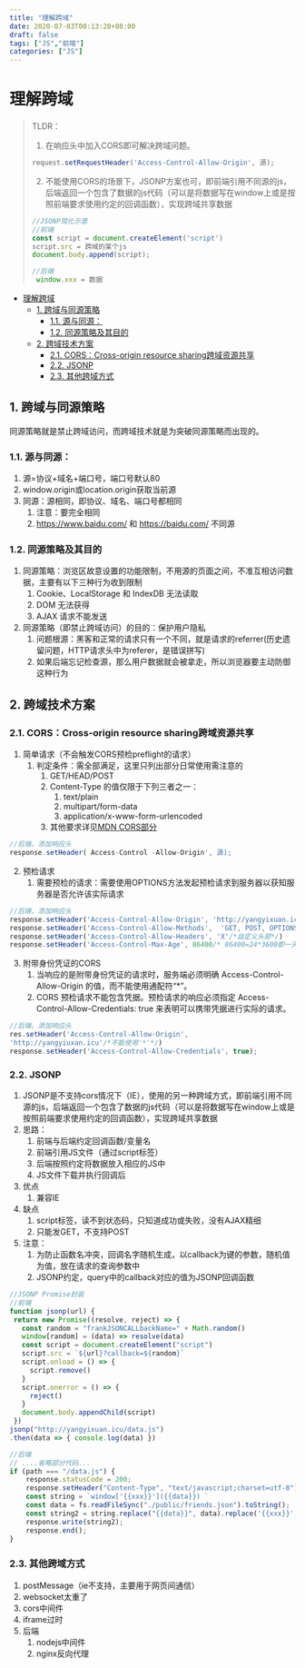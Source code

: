 ```yaml
---
title: "理解跨域"
date: 2020-07-03T00:13:28+08:00
draft: false
tags: ["JS","前端"]
categories: ["JS"]
---
```


# 理解跨域

>  TLDR：
> 
> 1. 在响应头中加入CORS即可解决跨域问题。
> ```javascript
> request.setRequestHeader('Access-Control-Allow-Origin', 源);
> ```
> 2. 不能使用CORS的场景下，JSONP方案也可，即前端引用不同源的js，后端返回一个包含了数据的js代码（可以是将数据写在window上或是按照前端要求使用约定的回调函数），实现跨域共享数据
> ```javascript
> //JSONP简化示意
> //前端
> const script = document.createElement('script')
> script.src = 跨域的某个js
> document.body.append(script);
> ```
> ```javascript
> //后端
>  window.xxx = 数据
> ```

<!-- TOC -->

- [理解跨域](#理解跨域)
	- [1. 跨域与同源策略](#1-跨域与同源策略)
		- [1.1. 源与同源：](#11-源与同源)
		- [1.2. 同源策略及其目的](#12-同源策略及其目的)
	- [2. 跨域技术方案](#2-跨域技术方案)
		- [2.1. CORS：Cross-origin resource sharing跨域资源共享](#21-corscross-origin-resource-sharing跨域资源共享)
		- [2.2. JSONP](#22-jsonp)
		- [2.3. 其他跨域方式](#23-其他跨域方式)

<!-- /TOC -->
## 1. 跨域与同源策略
同源策略就是禁止跨域访问，而跨域技术就是为突破同源策略而出现的。
### 1.1. 源与同源：
1. 源=协议+域名+端口号，端口号默认80
2. window.origin或location.origin获取当前源
3. 同源：源相同，即协议、域名、端口号都相同
	1. 注意：要完全相同
	2. https://www.baidu.com/ 和 https://baidu.com/ 不同源

### 1.2. 同源策略及其目的
1. 同源策略：浏览区故意设置的功能限制，不用源的页面之间，不准互相访问数据，主要有以下三种行为收到限制
   1. Cookie、LocalStorage 和 IndexDB 无法读取
   2. DOM 无法获得
   3. AJAX 请求不能发送
2. 同源策略（即禁止跨域访问）的目的：保护用户隐私
   1. 问题根源：黑客和正常的请求只有一个不同，就是请求的referrer(历史遗留问题，HTTP请求头中为referer，是错误拼写)
   2. 如果后端忘记检查源，那么用户数据就会被拿走，所以浏览器要主动防御这种行为

## 2. 跨域技术方案
### 2.1. CORS：Cross-origin resource sharing跨域资源共享
1. 简单请求（不会触发CORS预检preflight的请求）
   1. 判定条件：需全部满足，这里只列出部分日常使用需注意的
      1. GET/HEAD/POST
      2. Content-Type 的值仅限于下列三者之一： 
         1. text/plain
         2. multipart/form-data 
         3. application/x-www-form-urlencoded
      3. 其他要求详见[MDN CORS部分](https://developer.mozilla.org/zh-CN/docs/Web/HTTP/CORS)
```javascript
//后端，添加响应头
response.setHeader( Access-Control -Allow-Origin', 源);
```
2. 预检请求
   1. 需要预检的请求：需要使用OPTIONS方法发起预检请求到服务器以获知服务器是否允许该实际请求
```javascript
//后端，添加响应头
response.setHeader('Access-Control-Allow-Origin', 'http://yangyixuan.icu'/*源，默认80端口*/)
response.setHeader('Access-Control-Allow-Methods',  'GET, POST, OPTIONS, PUT, PATCH, DELETE'/*允许的方法*/)
response.setHeader('Access-Control-Allow-Headers', 'X'/*自定义头部*/)
response.setHeader('Access-Control-Max-Age', 86400/* 86400=24*3600即一天 缓存时间*/)
```
3. 附带身份凭证的CORS
	1. 当响应的是附带身份凭证的请求时，服务端必须明确 Access-Control-Allow-Origin 的值，而不能使用通配符“*”。
	2. CORS 预检请求不能包含凭据。预检请求的响应必须指定 Access-Control-Allow-Credentials: true 来表明可以携带凭据进行实际的请求。
```javascript
//后端，添加响应头
res.setHeader('Access-Control-Allow-Origin', 
'http://yangyiuxan.icu'/*不能使用'*'*/)
response.setHeader('Access-Control-Allow-Credentials', true);
```

### 2.2. JSONP
1. JSONP是不支持cors情况下（IE），使用的另一种跨域方式，即前端引用不同源的js，后端返回一个包含了数据的js代码（可以是将数据写在window上或是按照前端要求使用约定的回调函数），实现跨域共享数据
2. 思路：
   1. 前端与后端约定回调函数/变量名
   2. 前端引用JS文件（通过script标签）
   3. 后端按照约定将数据放入相应的JS中
   4. JS文件下载并执行回调后
3. 优点
    1. 兼容IE
4. 缺点
    1. script标签，读不到状态码，只知道成功或失败，没有AJAX精细
    2. 只能发GET，不支持POST
5. 注意：
   1. 为防止函数名冲突，回调名字随机生成，以callback为键的参数，随机值为值，放在请求的查询参数中
	 2. JSONP约定，query中的callback对应的值为JSONP回调函数
 ```javascript
//JSONP Promise封装
//前端
function jsonp(url) {
  return new Promise((resolve, reject) => {
    const random = "frankJSONCALLbackName=" + Math.random()
    window[random] = (data) => resolve(data)
    const script = document.createElement("script")
    script.src = `${url}?callback=${random}`
    script.onload = () => {
      script.remove()
    }
    script.onerror = () => {
      reject()
    }
    document.body.appendChild(script)
  })
jsonp("http://yangyixuan.icu/data.js")
.then(data => { console.log(data) })

```
```javascript
//后端
// ....省略部分代码...
if (path === "/data.js") {
	response.statusCode = 200;
	response.setHeader("Content-Type", "text/javascript;charset=utf-8");
	const string = `window['{{xxx}}']({{data}}) `
	const data = fs.readFileSync("./public/friends.json").toString();
	const string2 = string.replace("{{data}}", data).replace('{{xxx}}', query.callback);
	response.write(string2);
	response.end();
}
```


### 2.3. 其他跨域方式
1. postMessage（ie不支持，主要用于网页间通信）
2. websocket太重了
3. cors中间件
4. iframe过时
5. 后端
    1. nodejs中间件
    2. nginx反向代理
